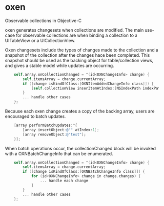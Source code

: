 oxen
====

Observable collections in Objective-C 

oxen generates changesets when collections are modified. The main use-case for observable collections are when binding a collection to a UITableView or a UICollectionView.

Oxen changesets include the types of changes made to the collection and a snapshot of the collection after the changes hace been completed. This snapshot should be used as the backing object for table/collection views, and gives a stable model while updates are occurring.

```Objective-C
    self.array.onCollectionChanged = ^(id<OXNChangeInfo> change) {
    	self.itemsArray = change.currentArray;
        if ([change isKindOfClass:[OXNItemAddedChangeInfo class]]) {
        	[self.collectionView inserItemAtIndex:[NSIndexPath indexPathForItem:change.index inSection:1]];
        }
        ... handle other cases
    };
```

Because each oxen change creates a copy of the backing array, users are encouraged to batch updates.

```Objective-C
	[array performBatchUpdates:^{
        [array insertObject:@"" atIndex:1];
        [array removeObject:@"test"];
    }];
```

When batch operations occur, the collectionChanged block will be invoked with a OXNBatchChangeInfo that can be enumerated.

```Objective-C
	self.array.onCollectionChanged = ^(id<OXNChangeInfo> change) {
    	self.itemsArray = change.currentArray;
        if ([change isKindOfClass:[OXNBatchChangeInfo class]]) {
        	for (id<OXNChangeInfo> change in change.changes) {
        		... handle each change
        	}
        }
        ... handle other cases
    };
```
